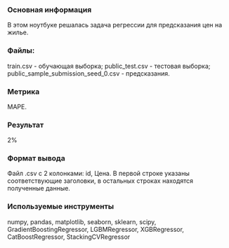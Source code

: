 ### Основная информация
В этом ноутбуке решалась задача регрессии для предсказания цен на жилье.

### Файлы:
train.csv - обучающая выборка;
public_test.csv - тестовая выборка;
public_sample_submission_seed_0.csv - предсказания.

### Метрика
MAPE.
### Результат
2%
### Формат вывода
Файл .csv с 2 колонками: id, Цена. В первой строке указаны соответствующие заголовки, в остальных строках находятся полученные данные.

### Используемые инструменты
numpy, pandas, matplotlib, seaborn, sklearn, scipy, GradientBoostingRegressor, LGBMRegressor, XGBRegressor, CatBoostRegressor, StackingCVRegressor
